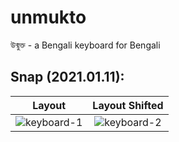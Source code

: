 # unmukto
উন্মুক্ত - a Bengali keyboard for Bengali


## Snap (2021.01.11):

Layout             |  Layout Shifted
:-------------------------:|:-------------------------:
![keyboard-1](https://raw.githubusercontent.com/maifeeulasad/unmukto/gh-pages/snaps/Screenshot_2021-02-11-16-34-43-220_com.google.android.keep.jpg)  |  ![keyboard-2](https://raw.githubusercontent.com/maifeeulasad/unmukto/gh-pages/snaps/Screenshot_2021-02-11-16-34-46-401_com.google.android.keep.jpg)
